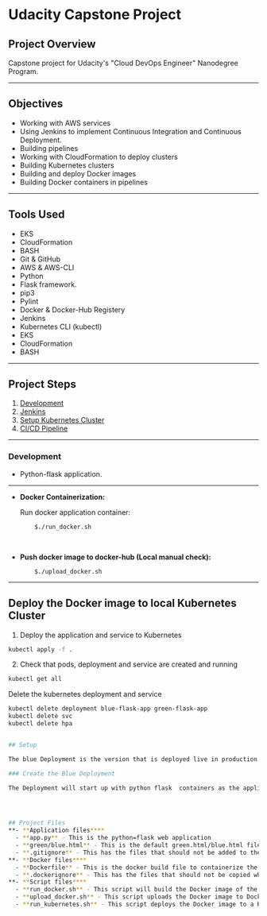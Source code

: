 # Udacity Capstone Project 


## Project Overview

Capstone project for Udacity's "Cloud DevOps Engineer" Nanodegree Program.

<hr>

## Objectives

- Working with  AWS services
- Using Jenkins to implement Continuous Integration and Continuous Deployment.
- Building pipelines
- Working with CloudFormation to deploy clusters
- Building Kubernetes clusters 
- Building and deploy Docker images
- Building Docker containers in pipelines

<hr>

## Tools Used
- EKS
- CloudFormation
- BASH
- Git & GitHub
- AWS & AWS-CLI
- Python
- Flask framework.
- pip3
- Pylint
- Docker & Docker-Hub Registery
- Jenkins
- Kubernetes CLI (kubectl)
- EKS
- CloudFormation
- BASH

<hr>

## Project Steps

1. [Development](#development)
2. [Jenkins](#jenkins)
3. [Setup Kubernetes Cluster](#setup-kubernetes-cluster)
4. [CI/CD Pipeline](#ci/cd-pipeline)

<hr>

### Development

-  Python-flask application.

<hr>

- **Docker Containerization:**

    Run docker application container:

    ```
        $./run_docker.sh
    ```

<br>

- **Push docker image to docker-hub (Local manual check):**

    ```
        $./upload_docker.sh
    ```
<hr>

## Deploy the Docker image to local Kubernetes Cluster
1. Deploy the application and service to Kubernetes
```bash
kubectl apply -f .

```

2. Check that pods, deployment and service are created and running 
```bash
kubectl get all
```

Delete the kubernetes deployment and service
```bash
kubectl delete deployment blue-flask-app green-flask-app
kubectl delete svc
kubectl delete hpa


## Setup

The blue Deployment is the version that is deployed live in production. It can be accessed externally by end users via a Service with type=LoadBalancer

### Create the Blue Deployment

The Deployment will start up with python flask  containers as the application. The Deployment has a `name` and `version` label. This is significant as the Service will use these labels to switch to the green version later.




## Project Files
**- **Application files****
  - **app.py** - This is the python=flask web application
  - **green/blue.html** - This is the default green.html/blue.html file
  - **.gitignore** - This has the files that should not be added to the git repository
**- **Docker files****
  - **Dockerfile** - This is the docker build file to containerize the app inside Docker
  - **.dockerignore** - This has the files that should not be copied when building the Docker image
**- **Script files****
  - **run_docker.sh** - This script will build the Docker image of the app and run the app inside the container
  - **upload_docker.sh** - This script uploads the Docker image to Docker hub repository
  - **run_kubernetes.sh** - This script deploys the Docker image to a Kubernetes cluster and runs the app in pods.
